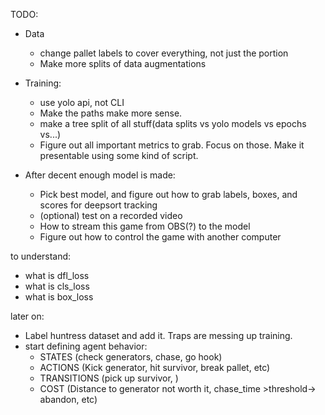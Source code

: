 TODO:
* Data
    - change pallet labels to cover everything, not just the portion
    - Make more splits of data augmentations
* Training:
    - use yolo api, not CLI
    - Make the paths make more sense.
    - make a tree split of all stuff(data splits vs yolo models vs epochs vs...)
    - Figure out all important metrics to grab. Focus on those. Make it presentable using some kind of script.

* After decent enough model is made:
    - Pick best model, and figure out how to grab labels, boxes, and scores for deepsort tracking
    - (optional) test on a recorded video
    - How to stream this game from OBS(?) to the model
    - Figure out how to control the game with another computer


to understand:
- what is dfl_loss
- what is cls_loss
- what is box_loss

later on:
- Label huntress dataset and add it. Traps are messing up training.
- start defining agent behavior:
    - STATES (check generators, chase, go hook)
    - ACTIONS (Kick generator, hit survivor, break pallet, etc)
    - TRANSITIONS (pick up survivor, )
    - COST (Distance to generator not worth it, chase_time >threshold-> abandon, etc)


